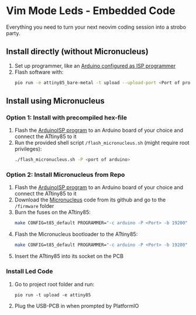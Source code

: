 # Vim Mode Leds - Embedded Code
Everything you need to turn your next neovim coding session into a strobo party.
## Install directly (without Micronucleus)
1. Set up programmer, like an 
[Arduino configured as ISP programmer](https://www.arduino.cc/en/Tutorial/BuiltInExamples/ArduinoISP)
2. Flash software with:
    ```bash
    pio run -e attiny85_bare-metal -t upload --upload-port <Port of programmer>
    ```

## Install using Micronucleus
### Option 1: Install with precompiled hex-file
1. Flash the [ArduinoISP program](https://www.arduino.cc/en/Tutorial/BuiltInExamples/ArduinoISP) 
to an Arduino board of your choice and
connect the ATtiny85 to it
2. Run the provided shell script `/flash_micronucleus.sh` (might require root privileges):
    ```bash
    ./flash_micronucleus.sh -P <port of arduino>
    ```

### Option 2: Install Micronucleus from Repo
1. Flash the [ArduinoISP program](https://www.arduino.cc/en/Tutorial/BuiltInExamples/ArduinoISP) 
to an Arduino board of your choice and
connect the ATtiny85 to it
2. Download the [Micronucleus](https://github.com/micronucleus/micronucleus) code from its github
and go to the `/firmware` folder
3. Burn the fuses on the ATtiny85:
    ```bash
    make CONFIG=t85_default PROGRAMMER="-c arduino -P <Port> -b 19200" fuse
    ```
4. Flash the Micronucleus bootloader to the ATtiny85:
    ```bash
    make CONFIG=t85_default PROGRAMMER="-c arduino -P <Port> -b 19200" flash
    ```
5. Insert the ATtiny85 into its socket on the PCB



### Install Led Code
1. Go to project root folder and run:
    ```shell
    pio run -t upload -e attiny85
    ```
2. Plug the USB-PCB in when prompted by PlatformIO

